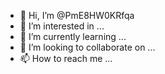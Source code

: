 - 👋 Hi, I’m @PmE8HW0KRfqa
- 👀 I’m interested in ...
- 🌱 I’m currently learning ...
- 💞️ I’m looking to collaborate on ...
- 📫 How to reach me ...

<!---
PmE8HW0KRfqa/PmE8HW0KRfqa is a ✨ special ✨ repository because its `README.md` (this file) appears on your GitHub profile.
You can click the Preview link to take a look at your changes.
--->
